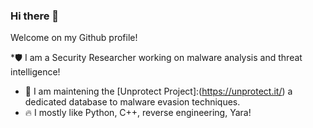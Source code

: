 ### Hi there 👋

Welcome on my Github profile! 

*🛡️ I am a Security Researcher working on malware analysis and threat intelligence!
* 👾 I am maintening the [Unprotect Project]:(https://unprotect.it/) a dedicated database to malware evasion techniques.
* 🔥 I mostly like Python, C++, reverse engineering, Yara!

